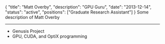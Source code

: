 {
	"title": "Matt Overby",
	"description": "GPU Guru",
	"date": "2013-12-14",
	"status": "active",
	"positions": ["Graduate Research Assistant"]
}
Some description of Matt Overby
***

- Genusis Project
- GPU, CUDA, and OptiX programming